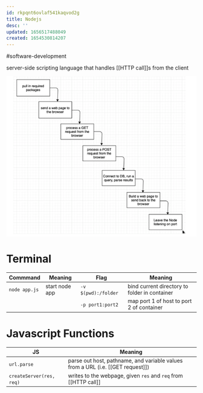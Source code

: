 ```yaml
---
id: rkpqnt6ovlaf541kaqvod2g
title: Nodejs
desc: ''
updated: 1656517488049
created: 1654530814207
---
```

#software-development 

server-side scripting language that handles [[HTTP call]]s from the client

![](img/NodeJSexample.png)

# Terminal
 Commmand | Meaning | Flag | Meaning |
 ---|---|---|---
| `node app.js` | start node app | `-v $(pwd):/folder` | bind current directory to folder in container|
| | | `-p port1:port2` | map port 1 of host to port 2 of container |

# Javascript Functions
| JS | Meaning |
|---|---|
|`url.parse`|parse out host, pathname, and variable values from a URL (i.e. [[GET request]])|
|`createServer(res, req)`|writes to the webpage, given `res` and `req` from [[HTTP call]]

